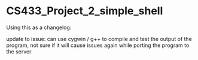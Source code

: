 # CS433_Project_2_simple_shell

Using this as a changelog:

update to issue: can use cygwin / g++ to compile and test the output of the program, not sure if it will cause issues again while porting the program to the server
